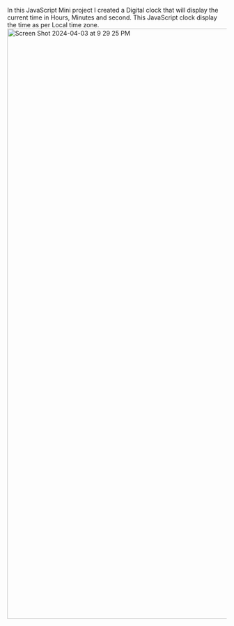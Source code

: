 
In this JavaScript Mini project I created a Digital clock that will display the current time in Hours,
Minutes and second. This JavaScript clock display the time as per Local time zone.
<img width="1352" alt="Screen Shot 2024-04-03 at 9 29 25 PM" src="https://github.com/feranarouhi/DigitalWatch/assets/124641424/1dcd50e6-77ba-4be5-993e-101e374cad39">
